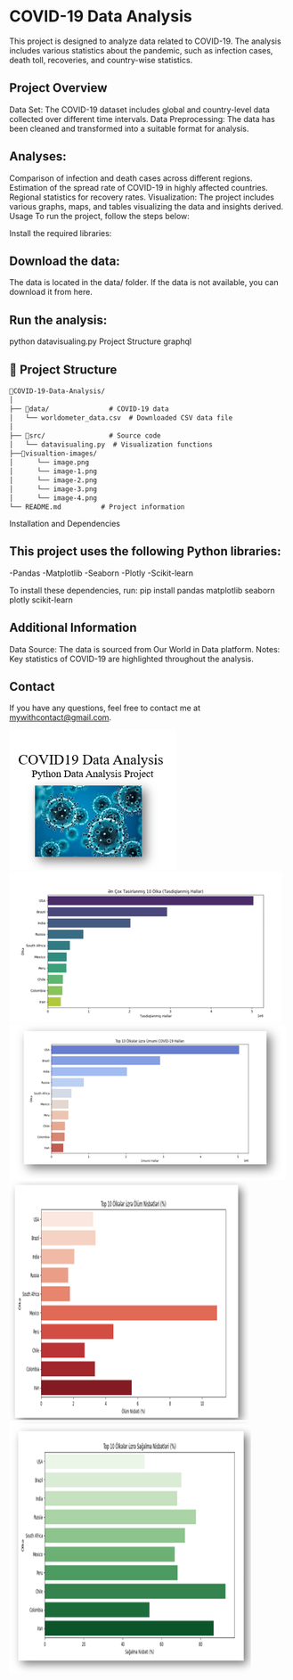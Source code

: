 # COVID-19 Data Analysis

This project is designed to analyze data related to COVID-19. The analysis includes various statistics about the pandemic, such as infection cases, death toll, recoveries, and country-wise statistics.

## Project Overview

Data Set: The COVID-19 dataset includes global and country-level data collected over different time intervals.
Data Preprocessing: The data has been cleaned and transformed into a suitable format for analysis.

## Analyses:
Comparison of infection and death cases across different regions.
Estimation of the spread rate of COVID-19 in highly affected countries.
Regional statistics for recovery rates.
Visualization: The project includes various graphs, maps, and tables visualizing the data and insights derived.
Usage
To run the project, follow the steps below:

Install the required libraries:

## Download the data:
The data is located in the data/ folder. If the data is not available, you can download it from here.

## Run the analysis:
python datavisualing.py
Project Structure
graphql

## 📁 Project Structure

```
📁COVID-19-Data-Analysis/
│
├── 📁data/               # COVID-19 data
│   └── worldometer_data.csv  # Downloaded CSV data file
│
├── 📁src/                # Source code
│   └── datavisualing.py  # Visualization functions
├──📁visualtion-images/    
│      └── image.png
│      └── image-1.png 
│      └── image-2.png 
│      └── image-3.png 
│      └── image-4.png 
└── README.md          # Project information

```
Installation and Dependencies

## This project uses the following Python libraries:

-Pandas
-Matplotlib
-Seaborn
-Plotly
-Scikit-learn

To install these dependencies, run:
pip install pandas matplotlib seaborn plotly scikit-learn

## Additional Information

Data Source: The data is sourced from Our World in Data platform.
Notes: Key statistics of COVID-19 are highlighted throughout the analysis.

## Contact
If you have any questions, feel free to contact me at mywithcontact@gmail.com.

![Data Analysis Heading](./visualtion-images/image.png)
![Countrie's Data Analysis Vusualing in Azerbaijan language](./visualtion-images/image-1.png)
![Countrie's Data Analysis Vusualing in Azerbaijan language](./visualtion-images/image-2.png)
![Countrie's Death Data Analysis Vusualing in Azerbaijan language](./visualtion-images/image-3.png)
![Countrie's Recovery Data Analysis Vusualing in Azerbaijan language](./visualtion-images/image-4.png)